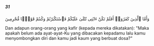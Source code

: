 ##### 31

<span class="ayah">وَأَمَّا ٱلَّذِينَ كَفَرُوٓا۟ أَفَلَمْ تَكُنْ ءَايَٰتِى تُتْلَىٰ عَلَيْكُمْ فَٱسْتَكْبَرْتُمْ وَكُنتُمْ قَوْمًۭا مُّجْرِمِينَ</span>

<span class="ayah_translation">Dan adapun orang-orang yang kafir (kepada mereka dikatakan): "Maka apakah belum ada ayat-ayat-Ku yang dibacakan kepadamu lalu kamu menyombongkan diri dan kamu jadi kaum yang berbuat dosa?"</span>
